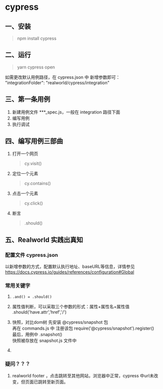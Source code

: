 # cypress 

## 一、安装  
> npm install cypress 

## 二、运行
> yarn cypress open  

如需更改默认用例路径，在 cypress.json 中 新增参数即可：  
"integrationFolder": "realworld/cypress/integration"

## 三、第一条用例
1. 新建用例文件 ***_spec.js，一般在 integration 路径下面
2. 编写用例
3. 执行调试

## 四、编写用例三部曲  
1. 打开一个网页  
   > cy.visit()
2. 定位一个元素
   > cy.contains()
3. 点击一个元素
   > cy.click()
4. 断言
   > .should()
   
## 五、Realworld 实践出真知
### 配置文件 cypress.json 
以新增参数的方式，配置默认执行地址、baseURL等信息，详情参见 https://docs.cypress.io/guides/references/configuration#Global

### 常用关键字
1.  `.and() = .should()`
2. 属性值判断，可以采取三个参数的形式：属性+属性名+属性值  
.should('have.attr','href','/')
3. 快照，对比dom树
   先安装 @cypress/snapshot 包  
   再在 commands.js 中 注册该包 require('@cypress/snapshot').register()  
   最后，用例中 .snapshot()  
   快照被存放在 snapshot.js 文件中
   
4. 

### 疑问？？？
1. realworld footer ，点击跳转至其他网站，浏览器中正常，cypress 中url未改变，但页面已跳转至新页面。
